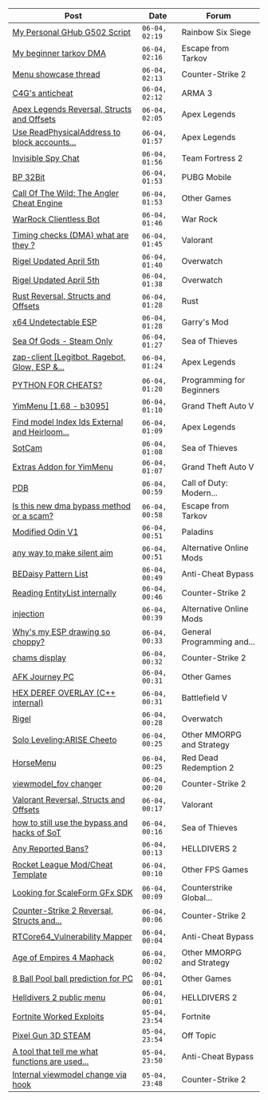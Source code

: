 |Post|Date|Forum|
|----|----|-----|
|[My Personal GHub G502 Script](https://www.unknowncheats.me/forum/rainbow-six-siege/630618-personal-ghub-g502-script.html)|`06-04, 02:19`|Rainbow Six Siege|
|[My beginner tarkov DMA](https://www.unknowncheats.me/forum/escape-from-tarkov/629124-beginner-tarkov-dma.html)|`06-04, 02:16`|Escape from Tarkov|
|[Menu showcase thread](https://www.unknowncheats.me/forum/counter-strike-2-a/605536-menu-showcase-thread.html)|`06-04, 02:13`|Counter-Strike 2|
|[C4G's anticheat](https://www.unknowncheats.me/forum/arma-3-a/630199-c4gs-anticheat.html)|`06-04, 02:12`|ARMA 3|
|[Apex Legends Reversal, Structs and Offsets](https://www.unknowncheats.me/forum/apex-legends/319804-apex-legends-reversal-structs-offsets.html)|`06-04, 02:05`|Apex Legends|
|[Use ReadPhysicalAddress to block accounts...](https://www.unknowncheats.me/forum/apex-legends/630961-readphysicaladdress-block-accounts-50-minutes.html)|`06-04, 01:57`|Apex Legends|
|[Invisible Spy Chat](https://www.unknowncheats.me/forum/team-fortress-2-a/630793-invisible-spy-chat.html)|`06-04, 01:56`|Team Fortress 2|
|[BP 32Bit](https://www.unknowncheats.me/forum/pubg-mobile/630960-bp-32bit.html)|`06-04, 01:53`|PUBG Mobile|
|[Call Of The Wild: The Angler Cheat Engine](https://www.unknowncheats.me/forum/other-games/629973-call-wild-angler-cheat-engine.html)|`06-04, 01:53`|Other Games|
|[WarRock Clientless Bot](https://www.unknowncheats.me/forum/war-rock/629944-warrock-clientless-bot.html)|`06-04, 01:46`|War Rock|
|[Timing checks (DMA) what are they ?](https://www.unknowncheats.me/forum/valorant/630921-timing-checks-dma.html)|`06-04, 01:45`|Valorant|
|[Rigel Updated April 5th](https://www.unknowncheats.me/forum/overwatch/630958-rigel-updated-april-5th.html)|`06-04, 01:40`|Overwatch|
|[Rigel Updated April 5th](https://www.unknowncheats.me/forum/overwatch/630956-rigel-updated-april-5th.html)|`06-04, 01:38`|Overwatch|
|[Rust Reversal, Structs and Offsets](https://www.unknowncheats.me/forum/rust/164256-rust-reversal-structs-offsets.html)|`06-04, 01:28`|Rust|
|[x64 Undetectable ESP](https://www.unknowncheats.me/forum/garry-s-mod/580265-x64-undetectable-esp.html)|`06-04, 01:28`|Garry's Mod|
|[Sea Of Gods - Steam Only](https://www.unknowncheats.me/forum/sea-of-thieves/614719-sea-gods-steam.html)|`06-04, 01:27`|Sea of Thieves|
|[zap-client \[Legitbot, Ragebot, Glow, ESP &...](https://www.unknowncheats.me/forum/apex-legends/628823-zap-client-legitbot-ragebot-glow-esp.html)|`06-04, 01:24`|Apex Legends|
|[PYTHON FOR CHEATS?](https://www.unknowncheats.me/forum/programming-for-beginners/630932-python-cheats.html)|`06-04, 01:20`|Programming for Beginners|
|[YimMenu \[1.68 - b3095\]](https://www.unknowncheats.me/forum/grand-theft-auto-v/476972-yimmenu-1-68-b3095.html)|`06-04, 01:10`|Grand Theft Auto V|
|[Find model Index Ids External and Heirloom...](https://www.unknowncheats.me/forum/apex-legends/625276-model-index-ids-external-heirloom-animations.html)|`06-04, 01:09`|Apex Legends|
|[SotCam](https://www.unknowncheats.me/forum/sea-of-thieves/580178-sotcam.html)|`06-04, 01:08`|Sea of Thieves|
|[Extras Addon for YimMenu](https://www.unknowncheats.me/forum/grand-theft-auto-v/620073-extras-addon-yimmenu.html)|`06-04, 01:07`|Grand Theft Auto V|
|[PDB](https://www.unknowncheats.me/forum/call-of-duty-modern-warfare-iii/630944-pdb.html)|`06-04, 00:59`|Call of Duty: Modern...|
|[Is this new dma bypass method or a scam?](https://www.unknowncheats.me/forum/escape-from-tarkov/628836-dma-bypass-method-scam.html)|`06-04, 00:58`|Escape from Tarkov|
|[Modified Odin V1](https://www.unknowncheats.me/forum/paladins/585919-modified-odin-v1.html)|`06-04, 00:51`|Paladins|
|[any way to make silent aim](https://www.unknowncheats.me/forum/alternative-online-mods/630812-silent-aim.html)|`06-04, 00:51`|Alternative Online Mods|
|[BEDaisy Pattern List](https://www.unknowncheats.me/forum/anti-cheat-bypass/630919-bedaisy-pattern-list.html)|`06-04, 00:49`|Anti-Cheat Bypass|
|[Reading EntityList internally](https://www.unknowncheats.me/forum/counter-strike-2-a/627936-reading-entitylist-internally.html)|`06-04, 00:46`|Counter-Strike 2|
|[injection](https://www.unknowncheats.me/forum/alternative-online-mods/630809-injection.html)|`06-04, 00:39`|Alternative Online Mods|
|[Why's my ESP drawing so choppy?](https://www.unknowncheats.me/forum/general-programming-and-reversing/630319-whys-esp-drawing-choppy.html)|`06-04, 00:33`|General Programming and...|
|[chams display](https://www.unknowncheats.me/forum/counter-strike-2-a/630900-chams-display.html)|`06-04, 00:32`|Counter-Strike 2|
|[AFK Journey PC](https://www.unknowncheats.me/forum/other-games/629510-afk-journey-pc.html)|`06-04, 00:31`|Other Games|
|[HEX DEREF OVERLAY (C++ internal)](https://www.unknowncheats.me/forum/battlefield-v/460864-hex-deref-overlay-internal.html)|`06-04, 00:31`|Battlefield V|
|[Rigel](https://www.unknowncheats.me/forum/overwatch/630878-rigel.html)|`06-04, 00:28`|Overwatch|
|[Solo Leveling:ARISE Cheeto](https://www.unknowncheats.me/forum/other-mmorpg-and-strategy/629636-solo-leveling-arise-cheeto.html)|`06-04, 00:25`|Other MMORPG and Strategy|
|[HorseMenu](https://www.unknowncheats.me/forum/red-dead-redemption-2-a/630150-horsemenu.html)|`06-04, 00:25`|Red Dead Redemption 2|
|[viewmodel_fov changer](https://www.unknowncheats.me/forum/counter-strike-2-a/630915-viewmodel_fov-changer.html)|`06-04, 00:20`|Counter-Strike 2|
|[Valorant Reversal, Structs and Offsets](https://www.unknowncheats.me/forum/valorant/385792-valorant-reversal-structs-offsets.html)|`06-04, 00:17`|Valorant|
|[how to still use the bypass and hacks of SoT](https://www.unknowncheats.me/forum/sea-of-thieves/628727-bypass-hacks-sot.html)|`06-04, 00:16`|Sea of Thieves|
|[Any Reported Bans?](https://www.unknowncheats.me/forum/helldivers-2-a/630292-reported-bans.html)|`06-04, 00:13`|HELLDIVERS 2|
|[Rocket League Mod/Cheat Template](https://www.unknowncheats.me/forum/other-fps-games/580873-rocket-league-mod-cheat-template.html)|`06-04, 00:10`|Other FPS Games|
|[Looking for ScaleForm GFx SDK](https://www.unknowncheats.me/forum/counterstrike-global-offensive/627414-looking-scaleform-gfx-sdk.html)|`06-04, 00:09`|Counterstrike Global...|
|[Counter-Strike 2 Reversal, Structs and...](https://www.unknowncheats.me/forum/counter-strike-2-a/576077-counter-strike-2-reversal-structs-offsets.html)|`06-04, 00:06`|Counter-Strike 2|
|[RTCore64_Vulnerability Mapper](https://www.unknowncheats.me/forum/anti-cheat-bypass/630934-rtcore64_vulnerability-mapper.html)|`06-04, 00:04`|Anti-Cheat Bypass|
|[Age of Empires 4 Maphack](https://www.unknowncheats.me/forum/other-mmorpg-and-strategy/628165-age-empires-4-maphack.html)|`06-04, 00:02`|Other MMORPG and Strategy|
|[8 Ball Pool ball prediction for PC](https://www.unknowncheats.me/forum/other-games/500343-8-ball-pool-ball-prediction-pc.html)|`06-04, 00:01`|Other Games|
|[Helldivers 2 public menu](https://www.unknowncheats.me/forum/helldivers-2-a/629110-helldivers-2-public-menu.html)|`06-04, 00:01`|HELLDIVERS 2|
|[Fortnite Worked Exploits](https://www.unknowncheats.me/forum/fortnite/630655-fortnite-exploits.html)|`05-04, 23:54`|Fortnite|
|[Pixel Gun 3D STEAM](https://www.unknowncheats.me/forum/off-topic/630472-pixel-gun-3d-steam.html)|`05-04, 23:54`|Off Topic|
|[A tool that tell me what functions are used...](https://www.unknowncheats.me/forum/anti-cheat-bypass/630847-tool-tell-functions-dll-process.html)|`05-04, 23:50`|Anti-Cheat Bypass|
|[Internal viewmodel change via hook](https://www.unknowncheats.me/forum/counter-strike-2-a/630940-internal-viewmodel-change-via-hook.html)|`05-04, 23:48`|Counter-Strike 2|
